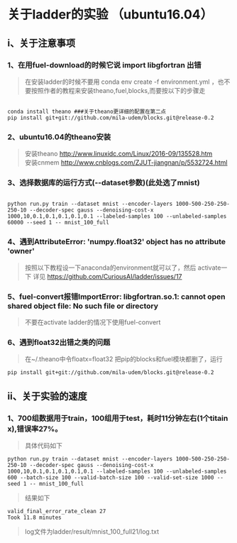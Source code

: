 # 关于ladder的实验 （ubuntu16.04）

## i、关于注意事项

### 1、在用fuel-download的时候它说 import libgfortran 出错
>在安装ladder的时候不要用 conda env create -f environment.yml ，也不要按照作者的教程来安装theano,fuel,blocks,而要按以下的步骤走
<pre><code>
conda install theano ###关于theano更详细的配置在第二点
pip install git+git://github.com/mila-udem/blocks.git@release-0.2
</code></pre>

### 2、ubuntu16.04的theano安装
>安装theano http://www.linuxidc.com/Linux/2016-09/135528.htm  
>安装cnmem http://www.cnblogs.com/ZJUT-jiangnan/p/5532724.html

### 3、选择数据库的运行方式(--dataset参数)(此处选了mnist)
<pre><code>
python run.py train --dataset mnist --encoder-layers 1000-500-250-250-250-10 --decoder-spec gauss --denoising-cost-x 1000,10,0.1,0.1,0.1,0.1,0.1 --labeled-samples 100 --unlabeled-samples 60000 --seed 1 -- mnist_100_full
</code></pre>

### 4、遇到AttributeError: 'numpy.float32' object has no attribute 'owner'
>按照以下教程设一下anaconda的environment就可以了，然后 activate一下
>详见 https://github.com/CuriousAI/ladder/issues/17

### 5、fuel-convert报错ImportError: libgfortran.so.1: cannot open shared object file: No such file or directory
>不要在activate ladder的情况下使用fuel-convert

### 6、遇到float32出错之类的问题
>在~/.theano中令floatx=float32
>把pip的blocks和fuel模块都删了，运行
```
pip install git+git://github.com/mila-udem/blocks.git@release-0.2
```

## ii、关于实验的速度
### 1、700组数据用于train，100组用于test，耗时11分钟左右(1个titain x),错误率27%。
>具体代码如下
```
python run.py train --dataset mnist --encoder-layers 1000-500-250-250-250-10 --decoder-spec gauss --denoising-cost-x 1000,10,0.1,0.1,0.1,0.1,0.1 --labeled-samples 100 --unlabeled-samples 600 --batch-size 100 --valid-batch-size 100 --valid-set-size 1000 --seed 1 -- mnist_100_full
```
>结果如下
```
valid_final_error_rate_clean 27
Took 11.8 minutes
```
>log文件为ladder/result/mnist_100_full21/log.txt
